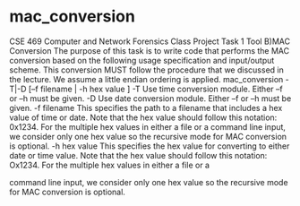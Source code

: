 # mac_conversion
CSE 469 Computer and Network Forensics Class Project 
Task 1 
Tool B)MAC Conversion
The purpose of this task is to write code that performs the MAC conversion based on the following usage specification and input/output scheme. This conversion MUST follow the procedure that we discussed in the lecture. We assume a little endian ordering is applied.
mac_conversion -T|-D [–f filename | -h hex value ]
-T Use time conversion module. Either –f or –h must be given. -D Use date conversion module. Either –f or –h must be given. -f filename
            This specifies the path to a filename that includes a hex value
            of time or date. Note that the hex value should follow this
            notation: 0x1234. For the multiple hex values in either a file
            or a command line input, we consider only one hex value so the
            recursive mode for MAC conversion is optional.
      -h hex value
            This specifies the hex value for converting to either date or
            time value. Note that the hex value should follow this notation:
            Ox1234. For the multiple hex values in either a file or a
                     
  
command line input, we consider only one hex value so the
              recursive mode for MAC conversion is optional.
